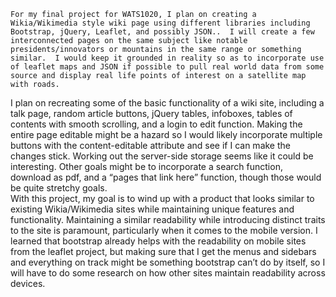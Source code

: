 	For my final project for WATS1020, I plan on creating a Wikia/Wikimedia style wiki page using different libraries including Bootstrap, jQuery, Leaflet, and possibly JSON..  I will create a few interconnected pages on the same subject like notable presidents/innovators or mountains in the same range or something similar.  I would keep it grounded in reality so as to incorporate use of leaflet maps and JSON if possible to pull real world data from some source and display real life points of interest on a satellite map with roads.  
I plan on recreating some of the basic functionality of a wiki site, including a talk page, random article buttons, jQuery tables, infoboxes, tables of contents with smooth scrolling, and a login to edit function.  Making the entire page editable might be a hazard so I would likely incorporate multiple buttons with the content-editable attribute and see if I can make the changes stick.  Working out the server-side storage seems like it could be interesting.  Other goals might be to incorporate a search function, download as pdf, and a “pages that link here” function, though those would be quite stretchy goals.  
With this project, my goal is to wind up with a product that looks similar to existing Wikia/Wikimedia sites while maintaining unique features and functionality.  Maintaining a similar readability while introducing distinct traits to the site is paramount, particularly when it comes to the mobile version.  I learned that bootstrap already helps with the readability on mobile sites from the leaflet project, but making sure that I get the menus and sidebars and everything on track might be something bootstrap can’t do by itself, so I will have to do some research on how other sites maintain readability across devices.
